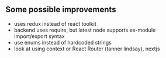 ## Some possible improvements

- uses redux instead of react toolkit
- backend uses require, but latest node supports es-module import/export syntax
- use enums instead of hardcoded strings
- look at using context or React Router (tanner lindsay), nextjs